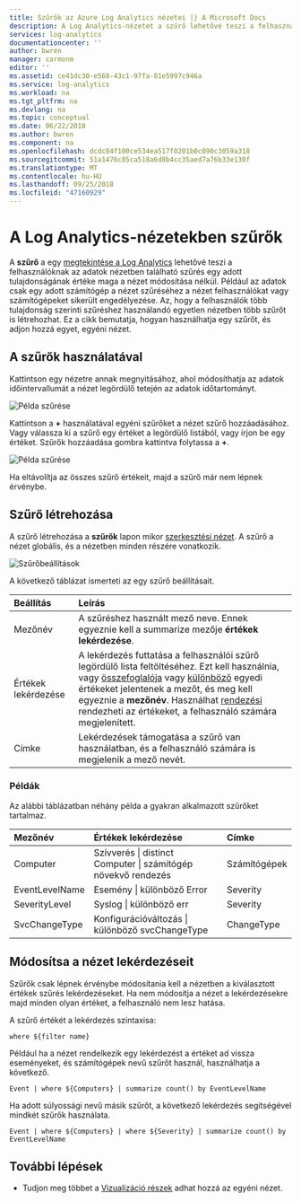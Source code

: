 ```yaml
---
title: Szűrők az Azure Log Analytics nézetei |} A Microsoft Docs
description: A Log Analytics-nézetet a szűrő lehetővé teszi a felhasználóknak az adatok nézetben található szűrés egy adott tulajdonságának értéke maga a nézet módosítása nélkül.  Ez a cikk bemutatja, hogyan használhatja egy szűrőt, és adjon hozzá egyet, egyéni nézet.
services: log-analytics
documentationcenter: ''
author: bwren
manager: carmonm
editor: ''
ms.assetid: ce41dc30-e568-43c1-97fa-81e5997c946a
ms.service: log-analytics
ms.workload: na
ms.tgt_pltfrm: na
ms.devlang: na
ms.topic: conceptual
ms.date: 06/22/2018
ms.author: bwren
ms.component: na
ms.openlocfilehash: dcdc84f100ce534ea517f0201b0c090c3059a318
ms.sourcegitcommit: 51a1476c85ca518a6d8b4cc35aed7a76b33e130f
ms.translationtype: MT
ms.contentlocale: hu-HU
ms.lasthandoff: 09/25/2018
ms.locfileid: "47160929"
---
```

# <a name="filters-in-log-analytics-views"></a>A Log Analytics-nézetekben szűrők
A **szűrő** a egy [megtekintése a Log Analytics](log-analytics-view-designer.md) lehetővé teszi a felhasználóknak az adatok nézetben található szűrés egy adott tulajdonságának értéke maga a nézet módosítása nélkül.  Például az adatok csak egy adott számítógép a nézet szűréséhez a nézet felhasználókat vagy számítógépeket sikerült engedélyezése.  Az, hogy a felhasználók több tulajdonság szerinti szűréshez használandó egyetlen nézetben több szűrőt is létrehozhat.  Ez a cikk bemutatja, hogyan használhatja egy szűrőt, és adjon hozzá egyet, egyéni nézet.

## <a name="using-a-filter"></a>A szűrők használatával
Kattintson egy nézetre annak megnyitásához, ahol módosíthatja az adatok időintervallumát a nézet legördülő tetején az adatok időtartományt.

![Példa szűrése](media/log-analytics-view-designer/filters-example-time.png)

Kattintson a **+** használatával egyéni szűrőket a nézet szűrő hozzáadásához. Vagy válassza ki a szűrő egy értéket a legördülő listából, vagy írjon be egy értéket. Szűrők hozzáadása gombra kattintva folytassa a **+**. 


![Példa szűrése](media/log-analytics-view-designer/filters-example-custom.png)

Ha eltávolítja az összes szűrő értékeit, majd a szűrő már nem lépnek érvénybe.


## <a name="creating-a-filter"></a>Szűrő létrehozása

A szűrő létrehozása a **szűrők** lapon mikor [szerkesztési nézet](log-analytics-view-designer.md).  A szűrő a nézet globális, és a nézetben minden részére vonatkozik.  

![Szűrőbeállítások](media/log-analytics-view-designer/filters-settings.png)

A következő táblázat ismerteti az egy szűrő beállításait.

| Beállítás | Leírás |
|:---|:---|
| Mezőnév | A szűréshez használt mező neve.  Ennek egyeznie kell a summarize mezője **értékek lekérdezése**. |
| Értékek lekérdezése | A lekérdezés futtatása a felhasználói szűrő legördülő lista feltöltéséhez.  Ezt kell használnia, vagy [összefoglalója](/azure/kusto/query/summarizeoperator) vagy [különböző](/azure/kusto/query/distinctoperator) egyedi értékeket jelentenek a mezőt, és meg kell egyeznie a **mezőnév**.  Használhat [rendezési](/azure/kusto/query/sortoperator) rendezheti az értékeket, a felhasználó számára megjelenített. |
| Címke | Lekérdezések támogatása a szűrő van használatban, és a felhasználó számára is megjelenik a mező nevét. |

### <a name="examples"></a>Példák

Az alábbi táblázatban néhány példa a gyakran alkalmazott szűrőket tartalmaz.  

| Mezőnév | Értékek lekérdezése | Címke |
|:--|:--|:--|
| Computer   | Szívverés &#124; distinct Computer &#124; számítógép növekvő rendezés | Számítógépek |
| EventLevelName | Esemény &#124; különböző Error | Severity |
| SeverityLevel | Syslog &#124; különböző err | Severity |
| SvcChangeType | Konfigurációváltozás &#124; különböző svcChangeType | ChangeType |


## <a name="modify-view-queries"></a>Módosítsa a nézet lekérdezéseit

Szűrők csak lépnek érvénybe módosítania kell a nézetben a kiválasztott értékek szűrés lekérdezéseket.  Ha nem módosítja a nézet a lekérdezésekre majd minden olyan értéket, a felhasználó nem lesz hatása.

A szűrő értékét a lekérdezés szintaxisa: 

    where ${filter name}  

Például ha a nézet rendelkezik egy lekérdezést a értéket ad vissza eseményeket, és számítógépek nevű szűrőt használ, használhatja a következő.

    Event | where ${Computers} | summarize count() by EventLevelName

Ha adott súlyossági nevű másik szűrőt, a következő lekérdezés segítségével mindkét szűrők használata.

    Event | where ${Computers} | where ${Severity} | summarize count() by EventLevelName

## <a name="next-steps"></a>További lépések
* Tudjon meg többet a [Vizualizáció részek](log-analytics-view-designer-parts.md) adhat hozzá az egyéni nézet.